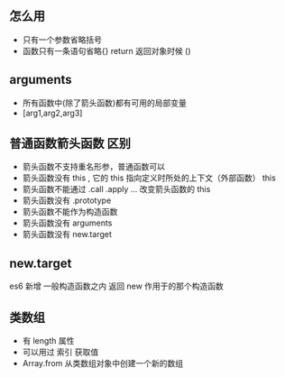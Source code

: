 ## 怎么用
- 只有一个参数省略括号
- 函数只有一条语句省略{} return  返回对象时候 () 

## arguments
- 所有函数中(除了箭头函数)都有可用的局部变量
- [arg1,arg2,arg3] 


## 普通函数箭头函数 区别
- 箭头函数不支持重名形参，普通函数可以
- 箭头函数没有 this ,           它的 this 指向定义时所处的上下文（外部函数） this 
- 箭头函数不能通过 .call .apply ... 改变箭头函数的 this 
- 箭头函数没有 .prototype 
- 箭头函数不能作为构造函数
- 箭头函数没有 arguments
- 箭头函数没有 new.target

## new.target
es6 新增 一般构造函数之内 返回 new 作用于的那个构造函数

## 类数组
- 有 length 属性
- 可以用过 索引 获取值
- Array.from 从类数组对象中创建一个新的数组